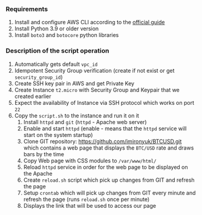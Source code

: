 ### Requirements

1. Install and configure AWS CLI according to the [official guide](https://docs.aws.amazon.com/cli/latest/userguide/install-cliv2.html)
2. Install Python 3.9 or older version
3. Install `boto3` and `botocore` python libraries

### Description of the script operation

1. Automatically gets default `vpc_id`
2. Idempotent Security Group verification (create if not exist or get `security_group_id`)
3. Create SSH key pair in AWS and get Private Key
4. Create Instance `t2.micro` with Security Group and Keypair that we created earlier
5. Expect the availability of Instance via SSH protocol which works on port `22`
6. Copy the `script.sh` to the instance and run it on it
   1. Install `httpd` and `git` (`httpd` - Apache web server)
   2. Enable and start `httpd` (enable - means that the `httpd` service will start  on the system startup)
   3. Clone GIT repository: https://github.com/imironyuk/BTCUSD.git which contains a web page that displays the `BTC/USD` rate and draws bars by the time
   4. Copy Web page with CSS modules to `/var/www/html/`
   5. Reload `httpd` service in order for the web page to be displayed on the Apache
   6. Create `reload.sh` script which pick up changes from GIT and refresh the page
   7. Setup `crontab` which will pick up changes from GIT every minute and refresh the page (runs `reload.sh` once per minute)
   8. Displays the link that will be used to access our page
